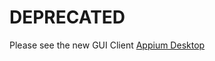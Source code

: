 DEPRECATED
===================
  		  
Please see the new GUI Client [Appium Desktop](https://github.com/appium/appium-desktop)